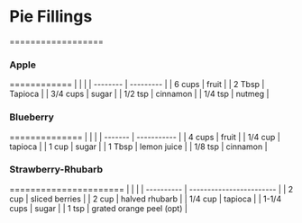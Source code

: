 # Pie Fillings
==================



### Apple
============
| | |
| -------- | --------- |
| 6 cups   | fruit     |
| 2 Tbsp   | Tapioca   |
| 3/4 cups | sugar     |
| 1/2 tsp  |  cinnamon |
| 1/4 tsp  | nutmeg    |

### Blueberry
==============
| | |
| ------- | ----------- |
| 4 cups  | fruit       |
| 1/4 cup | tapioca     |
| 1 cup   | sugar       |
| 1 Tbsp  | lemon juice |
| 1/8 tsp | cinnamon    |

### Strawberry-Rhubarb
======================
| | |
| ---------- | ------------------------ |
| 2 cup      | sliced berries           |
| 2 cup      | halved rhubarb           |
| 1/4 cup    | tapioca                  |
| 1-1/4 cups | sugar                    |
| 1 tsp      | grated orange peel (opt) |